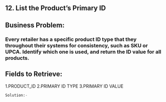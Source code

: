 ## 12. List the Product’s Primary ID
## Business Problem:
### Every retailer has a specific product ID type that they throughout their systems for consistency, such as SKU or UPCA. Identify which one is used, and return the ID value for all products.

## Fields to Retrieve:

1.PRODUCT_ID
2.PRIMARY ID TYPE
3.PRIMARY ID VALUE
```sql
Solution:-


```
